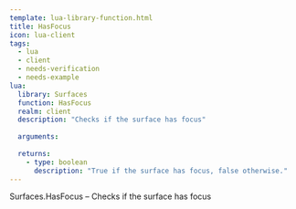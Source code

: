 ```yaml
---
template: lua-library-function.html
title: HasFocus
icon: lua-client
tags:
  - lua
  - client
  - needs-verification
  - needs-example
lua:
  library: Surfaces
  function: HasFocus
  realm: client
  description: "Checks if the surface has focus"
  
  arguments:
  
  returns:
    - type: boolean
      description: "True if the surface has focus, false otherwise."
---
```


<div class="lua__search__keywords">
Surfaces.HasFocus &#x2013; Checks if the surface has focus
</div>

